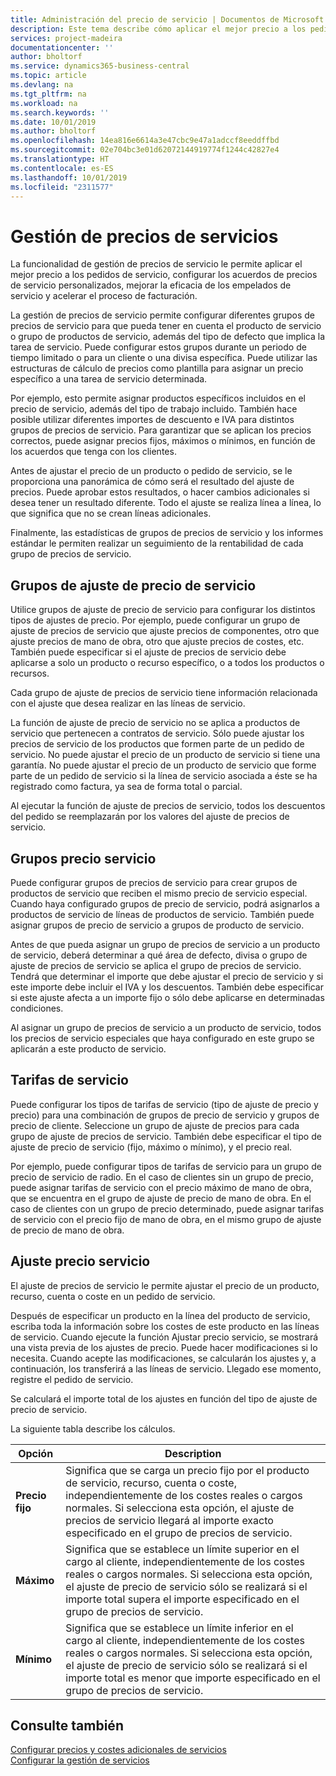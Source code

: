 ```yaml
---
title: Administración del precio de servicio | Documentos de Microsoft
description: Este tema describe cómo aplicar el mejor precio a los pedidos de servicio, configurar los acuerdos de precios de servicio personalizados, mejorar la eficacia de los empelados de servicio y acelerar el proceso de facturación.
services: project-madeira
documentationcenter: ''
author: bholtorf
ms.service: dynamics365-business-central
ms.topic: article
ms.devlang: na
ms.tgt_pltfrm: na
ms.workload: na
ms.search.keywords: ''
ms.date: 10/01/2019
ms.author: bholtorf
ms.openlocfilehash: 14ea816e6614a3e47cbc9e47a1adccf8eeddffbd
ms.sourcegitcommit: 02e704bc3e01d62072144919774f1244c42827e4
ms.translationtype: HT
ms.contentlocale: es-ES
ms.lasthandoff: 10/01/2019
ms.locfileid: "2311577"
---
```

# <a name="service-price-management"></a>Gestión de precios de servicios
La funcionalidad de gestión de precios de servicio le permite aplicar el mejor precio a los pedidos de servicio, configurar los acuerdos de precios de servicio personalizados, mejorar la eficacia de los empelados de servicio y acelerar el proceso de facturación.  
  
La gestión de precios de servicio permite configurar diferentes grupos de precios de servicio para que pueda tener en cuenta el producto de servicio o grupo de productos de servicio, además del tipo de defecto que implica la tarea de servicio. Puede configurar estos grupos durante un periodo de tiempo limitado o para un cliente o una divisa específica. Puede utilizar las estructuras de cálculo de precios como plantilla para asignar un precio específico a una tarea de servicio determinada.  
  
Por ejemplo, esto permite asignar productos específicos incluidos en el precio de servicio, además del tipo de trabajo incluido. También hace posible utilizar diferentes importes de descuento e IVA para distintos grupos de precios de servicio. Para garantizar que se aplican los precios correctos, puede asignar precios fijos, máximos o mínimos, en función de los acuerdos que tenga con los clientes.  
  
Antes de ajustar el precio de un producto o pedido de servicio, se le proporciona una panorámica de cómo será el resultado del ajuste de precios. Puede aprobar estos resultados, o hacer cambios adicionales si desea tener un resultado diferente. Todo el ajuste se realiza línea a línea, lo que significa que no se crean líneas adicionales.  
  
Finalmente, las estadísticas de grupos de precios de servicio y los informes estándar le permiten realizar un seguimiento de la rentabilidad de cada grupo de precios de servicio.  
  
## <a name="service-price-adjustment-groups"></a>Grupos de ajuste de precio de servicio  
Utilice grupos de ajuste de precio de servicio para configurar los distintos tipos de ajustes de precio. Por ejemplo, puede configurar un grupo de ajuste de precios de servicio que ajuste precios de componentes, otro que ajuste precios de mano de obra, otro que ajuste precios de costes, etc. También puede especificar si el ajuste de precios de servicio debe aplicarse a solo un producto o recurso específico, o a todos los productos o recursos.  
  
Cada grupo de ajuste de precios de servicio tiene información relacionada con el ajuste que desea realizar en las líneas de servicio.  
  
La función de ajuste de precio de servicio no se aplica a productos de servicio que pertenecen a contratos de servicio. Sólo puede ajustar los precios de servicio de los productos que formen parte de un pedido de servicio. No puede ajustar el precio de un producto de servicio si tiene una garantía. No puede ajustar el precio de un producto de servicio que forme parte de un pedido de servicio si la línea de servicio asociada a éste se ha registrado como factura, ya sea de forma total o parcial.  
  
Al ejecutar la función de ajuste de precios de servicio, todos los descuentos del pedido se reemplazarán por los valores del ajuste de precios de servicio.  
  
## <a name="service-price-groups"></a>Grupos precio servicio  
Puede configurar grupos de precios de servicio para crear grupos de productos de servicio que reciben el mismo precio de servicio especial. Cuando haya configurado grupos de precio de servicio, podrá asignarlos a productos de servicio de líneas de productos de servicio. También puede asignar grupos de precio de servicio a grupos de producto de servicio.  
  
Antes de que pueda asignar un grupo de precios de servicio a un producto de servicio, deberá determinar a qué área de defecto, divisa o grupo de ajuste de precios de servicio se aplica el grupo de precios de servicio. Tendrá que determinar el importe que debe ajustar el precio de servicio y si este importe debe incluir el IVA y los descuentos. También debe especificar si este ajuste afecta a un importe fijo o sólo debe aplicarse en determinadas condiciones.  
  
Al asignar un grupo de precios de servicio a un producto de servicio, todos los precios de servicio especiales que haya configurado en este grupo se aplicarán a este producto de servicio.  
  
## <a name="service-pricing"></a>Tarifas de servicio  
Puede configurar los tipos de tarifas de servicio (tipo de ajuste de precio y precio) para una combinación de grupos de precio de servicio y grupos de precio de cliente. Seleccione un grupo de ajuste de precios para cada grupo de ajuste de precios de servicio. También debe especificar el tipo de ajuste de precio de servicio (fijo, máximo o mínimo), y el precio real.  
  
Por ejemplo, puede configurar tipos de tarifas de servicio para un grupo de precio de servicio de radio. En el caso de clientes sin un grupo de precio, puede asignar tarifas de servicio con el precio máximo de mano de obra, que se encuentra en el grupo de ajuste de precio de mano de obra. En el caso de clientes con un grupo de precio determinado, puede asignar tarifas de servicio con el precio fijo de mano de obra, en el mismo grupo de ajuste de precio de mano de obra.  
  
## <a name="service-price-adjustment"></a>Ajuste precio servicio  
El ajuste de precios de servicio le permite ajustar el precio de un producto, recurso, cuenta o coste en un pedido de servicio.  
  
Después de especificar un producto en la línea del producto de servicio, escriba toda la información sobre los costes de este producto en las líneas de servicio. Cuando ejecute la función Ajustar precio servicio, se mostrará una vista previa de los ajustes de precio. Puede hacer modificaciones si lo necesita. Cuando acepte las modificaciones, se calcularán los ajustes y, a continuación, los transferirá a las líneas de servicio. Llegado ese momento, registre el pedido de servicio.  
  
Se calculará el importe total de los ajustes en función del tipo de ajuste de precio de servicio.  
  
La siguiente tabla describe los cálculos.  
  
|Opción | Description |  
|----------------------------------|---------------------------------------|  
|**Precio fijo**|Significa que se carga un precio fijo por el producto de servicio, recurso, cuenta o coste, independientemente de los costes reales o cargos normales. Si selecciona esta opción, el ajuste de precios de servicio llegará al importe exacto especificado en el grupo de precios de servicio.|  
|**Máximo**|Significa que se establece un límite superior en el cargo al cliente, independientemente de los costes reales o cargos normales. Si selecciona esta opción, el ajuste de precio de servicio sólo se realizará si el importe total supera el importe especificado en el grupo de precios de servicio.|  
|**Mínimo**|Significa que se establece un límite inferior en el cargo al cliente, independientemente de los costes reales o cargos normales. Si selecciona esta opción, el ajuste de precio de servicio sólo se realizará si el importe total es menor que importe especificado en el grupo de precios de servicio.|  
  
## <a name="see-also"></a>Consulte también  
[Configurar precios y costes adicionales de servicios](service-how-setup-service-costs-pricing.md)  
[Configurar la gestión de servicios](service-setup-service.md)  
